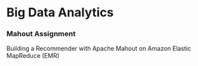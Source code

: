 # Big Data Analytics
### Mahout Assignment

Building a Recommender with Apache Mahout on Amazon Elastic MapReduce (EMR)